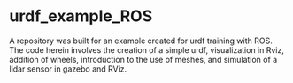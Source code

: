 # urdf_example_ROS
A repository was built for an example created for urdf training with ROS. The code herein involves the creation of a simple urdf, visualization in Rviz, addition of wheels, introduction to the use of meshes, and simulation of a lidar sensor in gazebo and RViz.

